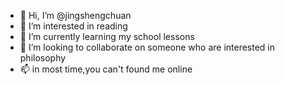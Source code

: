 - 👋 Hi, I’m @jingshengchuan
- 👀 I’m interested in reading
- 🌱 I’m currently learning my school lessons
- 💞️ I’m looking to collaborate on someone who are interested in philosophy
- 📫 in most time,you can't found me online

<!---
jingshengchuan/jingshengchuan is a ✨ special ✨ repository because its `README.md` (this file) appears on your GitHub profile.
You can click the Preview link to take a look at your changes.
--->
